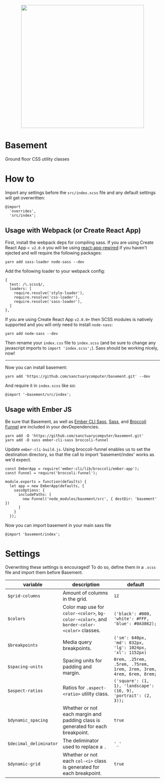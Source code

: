 <p align="center">
  <img src="basement_logo.svg" width="400"/>
</p>

# Basement
Ground floor CSS utility classes

# How to
Import any settings before the `src/index.scss` file and any default settings will get overwritten:
```
@import
  'overrides',
  'src/index';
```

## Usage with Webpack (or Create React App)

First, install the webpack deps for compiling sass. If you are using Create React App `< v2.0.0` you will be using [react-app-rewired](https://github.com/timarney/react-app-rewired) if you haven't ejected and will require the following packages:

```
yarn add sass-loader node-sass --dev
```

Add the following loader to your webpack config:

```
{
  test: /\.scss$/,
  loaders: [
    require.resolve('style-loader'),
    require.resolve('css-loader'),
    require.resolve('sass-loader'),
  ]
},
```

If you are using Create React App `v2.0.0+` then SCSS modules is natively supported and you will only need to install `node-sass`:

```
yarn add node-sass --dev
```


Then rename your `index.css` file to `index.scss` (and be sure to change any javascript imports to `import 'index.scss';`). Sass should be working nicely, now!

---

Now you can install basement:

```
yarn add 'https://github.com/sanctuarycomputer/basement.git' --dev
```

And require it in `index.scss` like so:

```
@import '~basement/src/index';
```


## Usage with Ember JS

Be sure that Basement, as well as [Ember CLI Sass](https://github.com/aexmachina/ember-cli-sass), [Sass](https://www.npmjs.com/package/sass), and [Broccoli Funnel](https://github.com/broccolijs/broccoli-funnel) are included in your devDependencies.
```
yarn add -D 'https://github.com/sanctuarycomputer/basement.git'
yarn add -D sass ember-cli-sass broccoli-funnel
```

Update `ember-cli-build.js`. Using broccoli-funnel enables us to set the destination directory, so that the call to import 'basement/index' works as we'd expect.
```
const EmberApp = require('ember-cli/lib/broccoli/ember-app');
const Funnel = require('broccoli-funnel');

module.exports = function(defaults) {
  let app = new EmberApp(defaults, {
    sassOptions: {
      includePaths: [
        new Funnel('node_modules/basement/src', { destDir: 'basement' })
      ]
    }
  });
```

Now you can import basement in your main sass file
```
@import 'basement/index';
```



# Settings

Overwriting these settings is encouraged! To do so, define them in a `.scss` file and import them before Basement.

| variable | description | default |
| --- | --- | --- |
| `$grid-columns` | Amount of columns in the grid. | `12` |
| `$colors` | Color map use for `color-<color>`, `bg-color-<color>`, and `border-color-<color>` classes. | `('black': #000, 'white': #FFF, 'blue': #0A3862);` |
| `$breakpoints` | Media query breakpoints. | `('sm': 640px, 'md': 832px, 'lg': 1024px, 'xl': 1152px)` |
| `$spacing-units` | Spacing units for padding and margin. | `0rem, .25rem, .5rem, .75rem, 1rem, 2rem, 3rem, 4rem, 6rem, 8rem;` |
| `$aspect-ratios` | Ratios for `.aspect-<ratio>` utility class. | `('square': (1, 1), 'landscape': (16, 9), 'portrait': (2, 3));`|
| `$dynamic_spacing` | Whether or not each margin and padding class is generated for each breakpoint. | `true` |
| `$decimal_deliminator` | The deliminator used to replace a `.` | `'_'` |
| `$dynamic-grid` | Whether or not each `col-<i>` class is generated for each breakpoint. | `true` |
